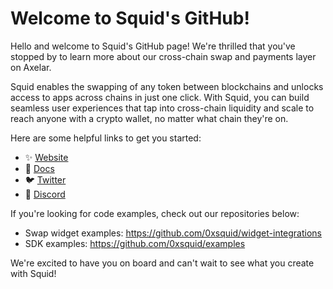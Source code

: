 # Welcome to Squid's GitHub!

Hello and welcome to Squid's GitHub page! We're thrilled that you've stopped by to learn more about our cross-chain swap and payments layer on Axelar.

Squid enables the swapping of any token between blockchains and unlocks access to apps across chains in just one click. With Squid, you can build seamless user experiences that tap into cross-chain liquidity and scale to reach anyone with a crypto wallet, no matter what chain they're on.

Here are some helpful links to get you started:

- ✨ [Website](https://squidrouter.com)
- 📄 [Docs](https://docs.squidrouter.com)
- 🐦 [Twitter](https://twitter.com/squidrouter)
- 🤖 [Discord](https://discord.gg/squidrouter)

If you're looking for code examples, check out our repositories below:

- Swap widget examples: https://github.com/0xsquid/widget-integrations
- SDK examples: https://github.com/0xsquid/examples

We're excited to have you on board and can't wait to see what you create with Squid!
